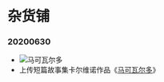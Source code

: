 # 杂货铺

### 20200630 

- ![马可瓦尔多](https://img9.doubanio.com/view/subject/s/public/s33513675.jpg)
- 上传短篇故事集卡尔维诺作品《[马可瓦尔多](马可瓦尔多.md)》
